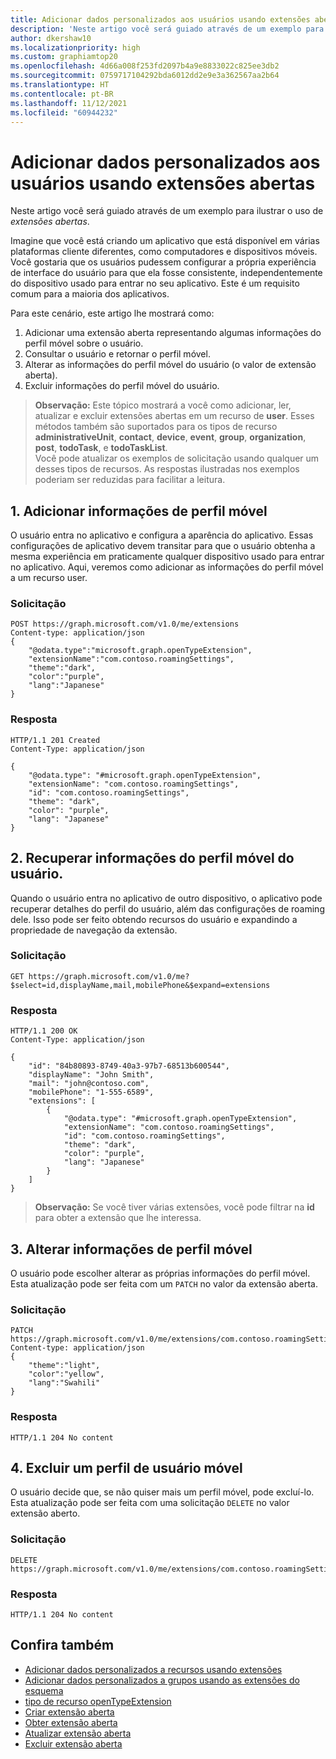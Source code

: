 ```yaml
---
title: Adicionar dados personalizados aos usuários usando extensões abertas
description: 'Neste artigo você será guiado através de um exemplo para ilustrar o uso de *extensões abertas*. '
author: dkershaw10
ms.localizationpriority: high
ms.custom: graphiamtop20
ms.openlocfilehash: 4d66a008f253fd2097b4a9e8833022c825ee3db2
ms.sourcegitcommit: 0759717104292bda6012dd2e9e3a362567aa2b64
ms.translationtype: HT
ms.contentlocale: pt-BR
ms.lasthandoff: 11/12/2021
ms.locfileid: "60944232"
---
```

# <a name="add-custom-data-to-users-using-open-extensions"></a>Adicionar dados personalizados aos usuários usando extensões abertas
Neste artigo você será guiado através de um exemplo para ilustrar o uso de *extensões abertas*. 

Imagine que você está criando um aplicativo que está disponível em várias plataformas cliente diferentes, como computadores e dispositivos móveis.  Você gostaria que os usuários pudessem configurar a própria experiência de interface do usuário para que ela fosse consistente, independentemente do dispositivo usado para entrar no seu aplicativo. Este é um requisito comum para a maioria dos aplicativos. 

Para este cenário, este artigo lhe mostrará como:

1. Adicionar uma extensão aberta representando algumas informações do perfil móvel sobre o usuário.
2. Consultar o usuário e retornar o perfil móvel.
3. Alterar as informações do perfil móvel do usuário (o valor de extensão aberta).
4. Excluir informações do perfil móvel do usuário.

>**Observação:** Este tópico mostrará a você como adicionar, ler, atualizar e excluir extensões abertas em um recurso de **user**. Esses métodos também são suportados para os tipos de recurso **administrativeUnit**, **contact**, **device**, **event**, **group**, **organization**, **post**, **todoTask**, e **todoTaskList**.  
Você pode atualizar os exemplos de solicitação usando qualquer um desses tipos de recursos. As respostas ilustradas nos exemplos poderiam ser reduzidas para facilitar a leitura. 

## <a name="1-add-roaming-profile-information"></a>1. Adicionar informações de perfil móvel
O usuário entra no aplicativo e configura a aparência do aplicativo.  Essas configurações de aplicativo devem transitar para que o usuário obtenha a mesma experiência em praticamente qualquer dispositivo usado para entrar no aplicativo.  Aqui, veremos como adicionar as informações do perfil móvel a um recurso user.

### <a name="request"></a>Solicitação
```http
POST https://graph.microsoft.com/v1.0/me/extensions
Content-type: application/json
{
    "@odata.type":"microsoft.graph.openTypeExtension",
    "extensionName":"com.contoso.roamingSettings",
    "theme":"dark",
    "color":"purple",
    "lang":"Japanese"
}
```
### <a name="response"></a>Resposta
```http
HTTP/1.1 201 Created
Content-Type: application/json

{
    "@odata.type": "#microsoft.graph.openTypeExtension",
    "extensionName": "com.contoso.roamingSettings",
    "id": "com.contoso.roamingSettings",
    "theme": "dark",
    "color": "purple",
    "lang": "Japanese"
}
```

## <a name="2-retrieve-roaming-profile-information"></a>2. Recuperar informações do perfil móvel do usuário.
Quando o usuário entra no aplicativo de outro dispositivo, o aplicativo pode recuperar detalhes do perfil do usuário, além das configurações de roaming dele. Isso pode ser feito obtendo recursos do usuário e expandindo a propriedade de navegação da extensão.

### <a name="request"></a>Solicitação
```http
GET https://graph.microsoft.com/v1.0/me?$select=id,displayName,mail,mobilePhone&$expand=extensions
```
### <a name="response"></a>Resposta
```http
HTTP/1.1 200 OK
Content-Type: application/json

{
    "id": "84b80893-8749-40a3-97b7-68513b600544",
    "displayName": "John Smith",
    "mail": "john@contoso.com",
    "mobilePhone": "1-555-6589",
    "extensions": [
        {
            "@odata.type": "#microsoft.graph.openTypeExtension",
            "extensionName": "com.contoso.roamingSettings",
            "id": "com.contoso.roamingSettings",
            "theme": "dark",
            "color": "purple",
            "lang": "Japanese"
        }
    ]
}
```
>**Observação:** Se você tiver várias extensões, você pode filtrar na **id** para obter a extensão que lhe interessa.

## <a name="3-change-roaming-profile-information"></a>3. Alterar informações de perfil móvel
O usuário pode escolher alterar as próprias informações do perfil móvel.  Esta atualização pode ser feita com um ```PATCH``` no valor da extensão aberta. 

### <a name="request"></a>Solicitação
```http
PATCH https://graph.microsoft.com/v1.0/me/extensions/com.contoso.roamingSettings
Content-type: application/json
{
    "theme":"light",
    "color":"yellow",
    "lang":"Swahili"
}
```

### <a name="response"></a>Resposta
```
HTTP/1.1 204 No content
```

## <a name="4-delete-a-users-roaming-profile"></a>4. Excluir um perfil de usuário móvel
O usuário decide que, se não quiser mais um perfil móvel, pode excluí-lo. Esta atualização pode ser feita com uma solicitação ```DELETE``` no valor extensão aberto.

### <a name="request"></a>Solicitação
```http
DELETE https://graph.microsoft.com/v1.0/me/extensions/com.contoso.roamingSettings
```

### <a name="response"></a>Resposta
```
HTTP/1.1 204 No content
```

## <a name="see-also"></a>Confira também

- [Adicionar dados personalizados a recursos usando extensões](extensibility-overview.md)
- [Adicionar dados personalizados a grupos usando as extensões do esquema](extensibility-schema-groups.md)
- [tipo de recurso openTypeExtension](/graph/api/resources/opentypeextension?view=graph-rest-1.0)
- [Criar extensão aberta](/graph/api/opentypeextension-post-opentypeextension?view=graph-rest-1.0)
- [Obter extensão aberta](/graph/api/opentypeextension-get?view=graph-rest-1.0)
- [Atualizar extensão aberta](/graph/api/opentypeextension-update?view=graph-rest-1.0)
- [Excluir extensão aberta](/graph/api/opentypeextension-delete?view=graph-rest-1.0)
